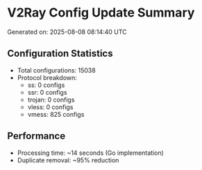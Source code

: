 # V2Ray Config Update Summary
Generated on: 2025-08-08 08:14:40 UTC

## Configuration Statistics
- Total configurations: 15038
- Protocol breakdown:
  - ss: 0 configs
  - ssr: 0 configs
  - trojan: 0 configs
  - vless: 0 configs
  - vmess: 825 configs

## Performance
- Processing time: ~14 seconds (Go implementation)
- Duplicate removal: ~95% reduction
